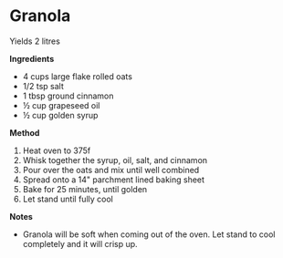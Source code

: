 # Granola

Yields 2 litres

**Ingredients**

* 4 cups large flake rolled oats
* 1/2 tsp salt
* 1 tbsp ground cinnamon
* ½ cup grapeseed oil
* ½ cup golden syrup

**Method**

1. Heat oven to 375f
2. Whisk together the syrup, oil, salt, and cinnamon
3. Pour over the oats and mix until well combined
4. Spread onto a 14" parchment lined baking sheet
5. Bake for 25 minutes, until golden
6. Let stand until fully cool

**Notes**

* Granola will be soft when coming out of the oven. Let stand to cool completely and it will crisp up.

